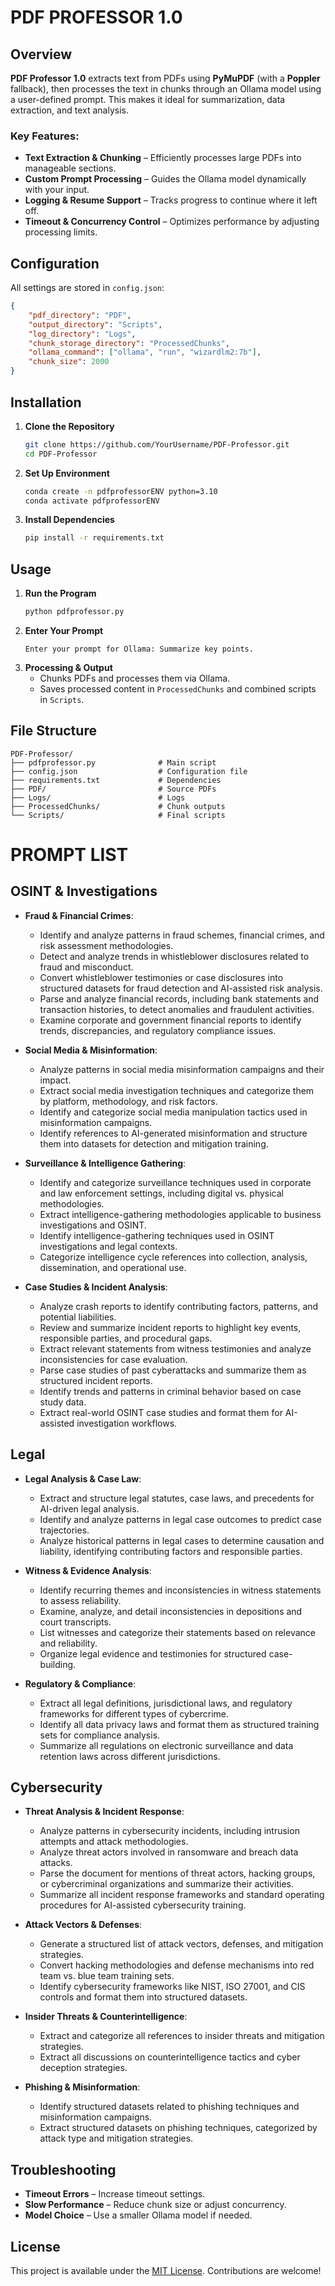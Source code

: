 # PDF PROFESSOR 1.0

## Overview

**PDF Professor 1.0** extracts text from PDFs using **PyMuPDF** (with a **Poppler** fallback), then processes the text in chunks through an Ollama model using a user-defined prompt. This makes it ideal for summarization, data extraction, and text analysis.

### Key Features:

- **Text Extraction & Chunking** – Efficiently processes large PDFs into manageable sections.
- **Custom Prompt Processing** – Guides the Ollama model dynamically with your input.
- **Logging & Resume Support** – Tracks progress to continue where it left off.
- **Timeout & Concurrency Control** – Optimizes performance by adjusting processing limits.

## Configuration

All settings are stored in `config.json`:

```json
{
    "pdf_directory": "PDF",
    "output_directory": "Scripts",
    "log_directory": "Logs",
    "chunk_storage_directory": "ProcessedChunks",
    "ollama_command": ["ollama", "run", "wizardlm2:7b"],
    "chunk_size": 2000
}
```

## Installation

1. **Clone the Repository**
   ```bash
   git clone https://github.com/YourUsername/PDF-Professor.git
   cd PDF-Professor
   ```
2. **Set Up Environment**
   ```bash
   conda create -n pdfprofessorENV python=3.10
   conda activate pdfprofessorENV
   ```
3. **Install Dependencies**
   ```bash
   pip install -r requirements.txt
   ```

## Usage

1. **Run the Program**
   ```bash
   python pdfprofessor.py
   ```
2. **Enter Your Prompt**
   ```
   Enter your prompt for Ollama: Summarize key points.
   ```
3. **Processing & Output**
   - Chunks PDFs and processes them via Ollama.
   - Saves processed content in `ProcessedChunks` and combined scripts in `Scripts`.

## File Structure

```plaintext
PDF-Professor/
├── pdfprofessor.py              # Main script
├── config.json                  # Configuration file
├── requirements.txt             # Dependencies
├── PDF/                         # Source PDFs
├── Logs/                        # Logs
├── ProcessedChunks/             # Chunk outputs
└── Scripts/                     # Final scripts
```

# PROMPT LIST

## OSINT & Investigations
- **Fraud & Financial Crimes**:
  - Identify and analyze patterns in fraud schemes, financial crimes, and risk assessment methodologies.
  - Detect and analyze trends in whistleblower disclosures related to fraud and misconduct.
  - Convert whistleblower testimonies or case disclosures into structured datasets for fraud detection and AI-assisted risk analysis.
  - Parse and analyze financial records, including bank statements and transaction histories, to detect anomalies and fraudulent activities.
  - Examine corporate and government financial reports to identify trends, discrepancies, and regulatory compliance issues.

- **Social Media & Misinformation**:
  - Analyze patterns in social media misinformation campaigns and their impact.
  - Extract social media investigation techniques and categorize them by platform, methodology, and risk factors.
  - Identify and categorize social media manipulation tactics used in misinformation campaigns.
  - Identify references to AI-generated misinformation and structure them into datasets for detection and mitigation training.

- **Surveillance & Intelligence Gathering**:
  - Identify and categorize surveillance techniques used in corporate and law enforcement settings, including digital vs. physical methodologies.
  - Extract intelligence-gathering methodologies applicable to business investigations and OSINT.
  - Identify intelligence-gathering techniques used in OSINT investigations and legal contexts.
  - Categorize intelligence cycle references into collection, analysis, dissemination, and operational use.

- **Case Studies & Incident Analysis**:
  - Analyze crash reports to identify contributing factors, patterns, and potential liabilities.
  - Review and summarize incident reports to highlight key events, responsible parties, and procedural gaps.
  - Extract relevant statements from witness testimonies and analyze inconsistencies for case evaluation.
  - Parse case studies of past cyberattacks and summarize them as structured incident reports.
  - Identify trends and patterns in criminal behavior based on case study data.
  - Extract real-world OSINT case studies and format them for AI-assisted investigation workflows.

## Legal
- **Legal Analysis & Case Law**:
  - Extract and structure legal statutes, case laws, and precedents for AI-driven legal analysis.
  - Identify and analyze patterns in legal case outcomes to predict case trajectories.
  - Analyze historical patterns in legal cases to determine causation and liability, identifying contributing factors and responsible parties.

- **Witness & Evidence Analysis**:
  - Identify recurring themes and inconsistencies in witness statements to assess reliability.
  - Examine, analyze, and detail inconsistencies in depositions and court transcripts.
  - List witnesses and categorize their statements based on relevance and reliability.
  - Organize legal evidence and testimonies for structured case-building.

- **Regulatory & Compliance**:
  - Extract all legal definitions, jurisdictional laws, and regulatory frameworks for different types of cybercrime.
  - Identify all data privacy laws and format them as structured training sets for compliance analysis.
  - Summarize all regulations on electronic surveillance and data retention laws across different jurisdictions.

## Cybersecurity
- **Threat Analysis & Incident Response**:
  - Analyze patterns in cybersecurity incidents, including intrusion attempts and attack methodologies.
  - Analyze threat actors involved in ransomware and breach data attacks.
  - Parse the document for mentions of threat actors, hacking groups, or cybercriminal organizations and summarize their activities.
  - Summarize all incident response frameworks and standard operating procedures for AI-assisted cybersecurity training.

- **Attack Vectors & Defenses**:
  - Generate a structured list of attack vectors, defenses, and mitigation strategies.
  - Convert hacking methodologies and defense mechanisms into red team vs. blue team training sets.
  - Identify cybersecurity frameworks like NIST, ISO 27001, and CIS controls and format them into structured datasets.

- **Insider Threats & Counterintelligence**:
  - Extract and categorize all references to insider threats and mitigation strategies.
  - Extract all discussions on counterintelligence tactics and cyber deception strategies.

- **Phishing & Misinformation**:
  - Identify structured datasets related to phishing techniques and misinformation campaigns.
  - Extract structured datasets on phishing techniques, categorized by attack type and mitigation strategies.

## Troubleshooting

- **Timeout Errors** – Increase timeout settings.
- **Slow Performance** – Reduce chunk size or adjust concurrency.
- **Model Choice** – Use a smaller Ollama model if needed.

## License

This project is available under the [MIT License](LICENSE). Contributions are welcome!

